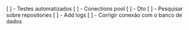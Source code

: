 [ ] - Testes automatizados
[ ] - Conections pool
[ ] - Dto
[ ] - Pesquisar sobre repositories
[ ] - Add logs
[ ] - Corrigir conexão com o banco de dados
